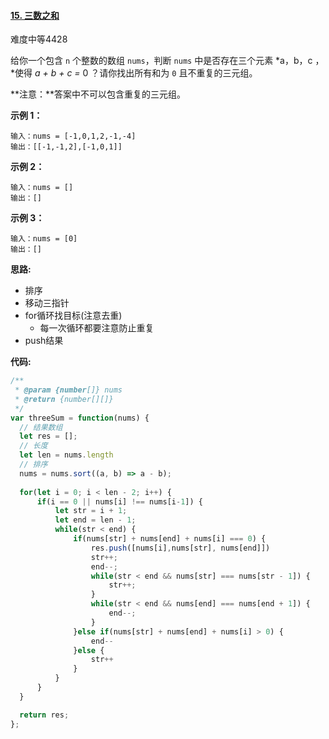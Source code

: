 #### [15. 三数之和](https://leetcode-cn.com/problems/3sum/)

难度中等4428

给你一个包含 `n` 个整数的数组 `nums`，判断 `nums` 中是否存在三个元素 *a，b，c ，*使得 *a + b + c =* 0 ？请你找出所有和为 `0` 且不重复的三元组。

**注意：**答案中不可以包含重复的三元组。

 

**示例 1：**

```
输入：nums = [-1,0,1,2,-1,-4]
输出：[[-1,-1,2],[-1,0,1]]
```

**示例 2：**

```
输入：nums = []
输出：[]
```

**示例 3：**

```
输入：nums = [0]
输出：[]
```

 **思路:**

+ 排序
+ 移动三指针
+ for循环找目标(注意去重)
  + 每一次循环都要注意防止重复
+ push结果

**代码:**

```js
/**
 * @param {number[]} nums
 * @return {number[][]}
 */
var threeSum = function(nums) {
  // 结果数组
  let res = [];
  // 长度
  let len = nums.length
  // 排序
  nums = nums.sort((a, b) => a - b);
  
  for(let i = 0; i < len - 2; i++) {
      if(i == 0 || nums[i] !== nums[i-1]) {
          let str = i + 1;
          let end = len - 1;
          while(str < end) {
              if(nums[str] + nums[end] + nums[i] === 0) {
                  res.push([nums[i],nums[str], nums[end]])
                  str++;
                  end--;
                  while(str < end && nums[str] === nums[str - 1]) {
                      str++;
                  }
                  while(str < end && nums[end] === nums[end + 1]) {
                      end--;
                  }
              }else if(nums[str] + nums[end] + nums[i] > 0) {
                  end--
              }else {
                  str++
              }
          }
      }
  }

  return res;
};
```

